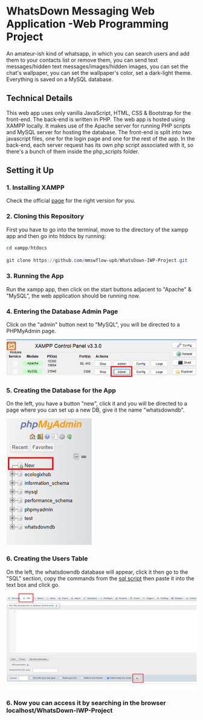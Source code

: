 # WhatsDown Messaging Web Application -Web Programming Project

An amateur-ish kind of whatsapp, in which you can search users and add them to your contacts list or remove them, you can send text messages/hidden text messages/images/hidden images, 
you can set the chat's wallpaper, you can set the wallpaper's color, set a dark-light theme. Everything is saved on a MySQL database. 


## Technical Details

This web app uses only vanilla JavaScript, HTML, CSS & Bootstrap for the front-end. The back-end is written in PHP. The web app is hosted using XAMPP locally. It makes use of the Apache 
server for running PHP scripts and MySQL server for hosting the database. The front-end is split into two javascript files, one for the login page and one for the rest of the app. In the back-end,
each server request has its own php script associated with it, so there's a bunch of them inside the php_scripts folder.

## Setting it Up

### 1. Installing XAMPP
Check the official [page](https://www.apachefriends.org/) for the right version for you.

### 2. Cloning this Repository

First you have to go into the terminal, move to the directory of the xampp app and then go into htdocs by running:

```powershell
cd xampp/htdocs

git clone https://github.com/mmswflow-upb/WhatsDown-IWP-Project.git
```

### 3. Running the App
Run the xampp app, then click on the start buttons adjacent to "Apache" & "MySQL", the web application should be running now.

### 4. Entering the Database Admin Page
Click on the "admin" button next to "MySQL", you will be directed to a PHPMyAdmin page. 

![ss1](Ss1.png)

### 5. Creating the Database for the App
On the left, you have a button "new", click it and you will be directed to a page where you can set up a new DB, give it the name "whatsdowndb".

![ss2](ss2.png)

### 6. Creating the Users Table
On the left, the whatsdowndb database will appear, click it then go to the "SQL" section, copy the commands from the [sql script](db_creation_script.sql) then paste it into the text box and click go.

![ss3](ss3.png)

### 6. Now you can access it by searching in the browser localhost/WhatsDown-IWP-Project
